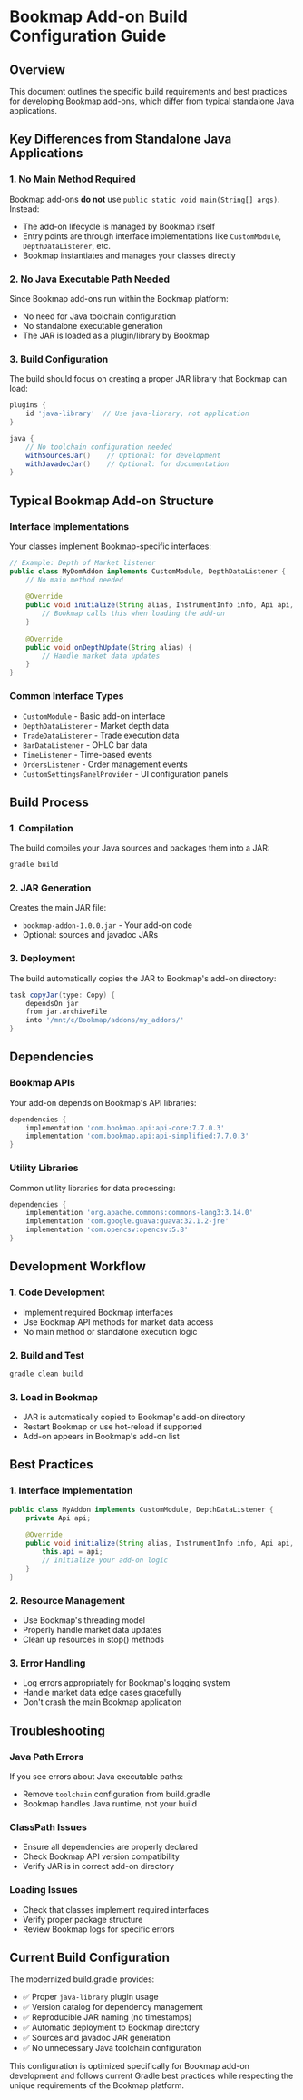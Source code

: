 # Bookmap Add-on Build Configuration Guide

## Overview
This document outlines the specific build requirements and best practices for developing Bookmap add-ons, which differ from typical standalone Java applications.

## Key Differences from Standalone Java Applications

### 1. No Main Method Required
Bookmap add-ons **do not** use `public static void main(String[] args)`. Instead:
- The add-on lifecycle is managed by Bookmap itself
- Entry points are through interface implementations like `CustomModule`, `DepthDataListener`, etc.
- Bookmap instantiates and manages your classes directly

### 2. No Java Executable Path Needed
Since Bookmap add-ons run within the Bookmap platform:
- No need for Java toolchain configuration
- No standalone executable generation
- The JAR is loaded as a plugin/library by Bookmap

### 3. Build Configuration
The build should focus on creating a proper JAR library that Bookmap can load:

```gradle
plugins {
    id 'java-library'  // Use java-library, not application
}

java {
    // No toolchain configuration needed
    withSourcesJar()    // Optional: for development
    withJavadocJar()    // Optional: for documentation
}
```

## Typical Bookmap Add-on Structure

### Interface Implementations
Your classes implement Bookmap-specific interfaces:
```java
// Example: Depth of Market listener
public class MyDomAddon implements CustomModule, DepthDataListener {
    // No main method needed
    
    @Override
    public void initialize(String alias, InstrumentInfo info, Api api, InitialState initialState) {
        // Bookmap calls this when loading the add-on
    }
    
    @Override
    public void onDepthUpdate(String alias) {
        // Handle market data updates
    }
}
```

### Common Interface Types
- `CustomModule` - Basic add-on interface
- `DepthDataListener` - Market depth data
- `TradeDataListener` - Trade execution data  
- `BarDataListener` - OHLC bar data
- `TimeListener` - Time-based events
- `OrdersListener` - Order management events
- `CustomSettingsPanelProvider` - UI configuration panels

## Build Process

### 1. Compilation
The build compiles your Java sources and packages them into a JAR:
```bash
gradle build
```

### 2. JAR Generation
Creates the main JAR file:
- `bookmap-addon-1.0.0.jar` - Your add-on code
- Optional: sources and javadoc JARs

### 3. Deployment
The build automatically copies the JAR to Bookmap's add-on directory:
```gradle
task copyJar(type: Copy) {
    dependsOn jar
    from jar.archiveFile
    into '/mnt/c/Bookmap/addons/my_addons/'
}
```

## Dependencies

### Bookmap APIs
Your add-on depends on Bookmap's API libraries:
```gradle
dependencies {
    implementation 'com.bookmap.api:api-core:7.7.0.3'
    implementation 'com.bookmap.api:api-simplified:7.7.0.3'
}
```

### Utility Libraries
Common utility libraries for data processing:
```gradle
dependencies {
    implementation 'org.apache.commons:commons-lang3:3.14.0'
    implementation 'com.google.guava:guava:32.1.2-jre'
    implementation 'com.opencsv:opencsv:5.8'
}
```

## Development Workflow

### 1. Code Development
- Implement required Bookmap interfaces
- Use Bookmap API methods for market data access
- No main method or standalone execution logic

### 2. Build and Test
```bash
gradle clean build
```

### 3. Load in Bookmap
- JAR is automatically copied to Bookmap's add-on directory
- Restart Bookmap or use hot-reload if supported
- Add-on appears in Bookmap's add-on list

## Best Practices

### 1. Interface Implementation
```java
public class MyAddon implements CustomModule, DepthDataListener {
    private Api api;
    
    @Override
    public void initialize(String alias, InstrumentInfo info, Api api, InitialState initialState) {
        this.api = api;
        // Initialize your add-on logic
    }
}
```

### 2. Resource Management
- Use Bookmap's threading model
- Properly handle market data updates
- Clean up resources in stop() methods

### 3. Error Handling
- Log errors appropriately for Bookmap's logging system
- Handle market data edge cases gracefully
- Don't crash the main Bookmap application

## Troubleshooting

### Java Path Errors
If you see errors about Java executable paths:
- Remove `toolchain` configuration from build.gradle
- Bookmap handles Java runtime, not your build

### ClassPath Issues
- Ensure all dependencies are properly declared
- Check Bookmap API version compatibility
- Verify JAR is in correct add-on directory

### Loading Issues
- Check that classes implement required interfaces
- Verify proper package structure
- Review Bookmap logs for specific errors

## Current Build Configuration

The modernized build.gradle provides:
- ✅ Proper `java-library` plugin usage
- ✅ Version catalog for dependency management  
- ✅ Reproducible JAR naming (no timestamps)
- ✅ Automatic deployment to Bookmap directory
- ✅ Sources and javadoc JAR generation
- ✅ No unnecessary Java toolchain configuration

This configuration is optimized specifically for Bookmap add-on development and follows current Gradle best practices while respecting the unique requirements of the Bookmap platform.